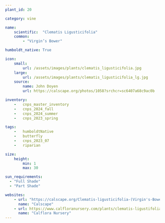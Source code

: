 ```yaml
---
plant_id: 20

category: vine

name: 
    scientific:  "Clematis Ligusticifolia"  
    common: 
        - "Virgin’s Bower"   

humboldt_native: True

icon: 
    small: 
        url: /assets/images/plants/clematis_ligusticifolia.jpg 
    large: 
        url: /assets/images/plants/clematis_ligusticifolia_lg.jpg 
    source: 
        name: John Doyen 
        url: https://calscape.org/photos/1058?srchcr=sc6407a68c9ac0b 

inventory: 
    -   cnps_master_inventory
    -   cnps_2024_fall
    -   cnps_2024_summer
    -   cnps_2023_spring

tags:  
    -   humboldtNative
    -   butterfly
    -   cnps_2023_07 
    -   riparian

size:
    height: 
        min: 1
        max: 30

sun_requirements:
  - "Full Shade"
  - "Part Shade"

websites:
    - url: "https://calscape.org/Clematis-ligusticifolia-(Virgin's-Bower)"
      name: "Calscape"
    - url: https://www.calfloranursery.com/plants/clematis-ligustifolia
      name: "Calflora Nursery"
---
```

